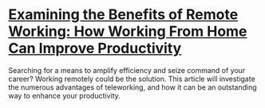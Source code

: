 
# [Examining the Benefits of Remote Working: How Working From Home Can Improve Productivity](https://www.mindhaste.com/t/productivity/examining-the-benefits-of-remote-working-how-working-from-home-can-improve-productivity-458)

Searching for a means to amplify efficiency and seize command of your career? Working remotely could be the solution. This article will investigate the numerous advantages of teleworking, and how it can be an outstanding way to enhance your productivity.
    